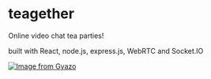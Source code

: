 # teagether

Online video chat tea parties!

built with React, node.js, express.js, WebRTC and Socket.IO

[![Image from Gyazo](https://i.gyazo.com/05a7865d65ea36ef424334d1f9860079.gif)](https://gyazo.com/05a7865d65ea36ef424334d1f9860079)
